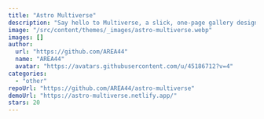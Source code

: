 ```yaml
---
title: "Astro Multiverse"
description: "Say hello to Multiverse, a slick, one-page gallery design with a fully functional lightbox. Designed by HTML5 UP."
image: "/src/content/themes/_images/astro-multiverse.webp"
images: []
author:
  url: "https://github.com/AREA44"
  name: "AREA44"
  avatar: "https://avatars.githubusercontent.com/u/45186712?v=4"
categories:
  - "other"
repoUrl: "https://github.com/AREA44/astro-multiverse"
demoUrl: "https://astro-multiverse.netlify.app/"
stars: 20
---
```

